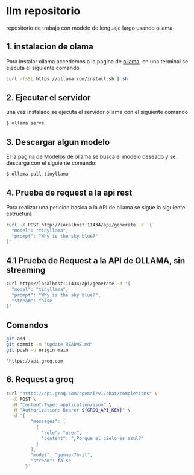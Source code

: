 # llm repositorio
repositorio de trabajo con modelo de lenguaje largo usando ollama

## 1. instalacion de olama

Para instalar ollama accedemos a la pagina de [ollama](https://ollama.com/download/linux), en una terminal se ejecuta el siguiente comando

````bash
curl -fsSL https://ollama.com/install.sh | sh
````
## 2. Ejecutar el servidor

una vez instalado se ejecuta el servidor ollama con el siguiente comando

````bash
$ ollama serve
````

## 3. Descargar algun modelo

El la pagina de [Modelos](https://ollama.com/library) de ollama se busca el modelo deseado y se descarga con el siguiente comando:

````bash
$ ollama pull tinyllama
````
## 4. Prueba de request a la api rest

Para realizar una peticion basica a la API de ollama se sigue la siguiente estructura

````bash
curl -X POST http://localhost:11434/api/generate -d '{
  "model": "tinyllama",
  "prompt": "Why is the sky blue?"
}'
````
## 4.1 Prueba de Request a la API de OLLAMA, sin streaming

````bash
curl http://localhost:11434/api/generate -d '{
  "model": "tinyllama",
  "prompt": "Why is the sky blue?",
  "stream": false
}'
````
## Comandos
````bash
git add .
git commit -m "Update README.md"
git push -u origin main
````
````curl
"https://api.groq.com
````
## 6. Request a groq
````bash
curl "https://api.groq.com/openai/v1/chat/completions" \
  -X POST \
  -H "Content-Type: application/json" \
  -H "Authorization: Bearer ${GROQ_API_KEY}" \
  -d '{
         "messages": [
           {
             "role": "user",
             "content": "¿Porque el cielo es azul?"
           }
         ],
         "model": "gemma-7b-it",
         "stream": false
       }'
````
